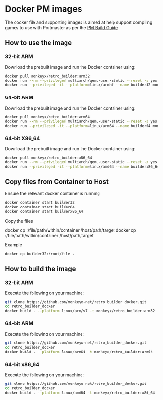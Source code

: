 # Docker PM images

The docker file and supporting images is aimed at help support compiling games to use with Portmaster as per the [PM Build Guide](https://portmaster.games/build-environments.html)

## How to use the image

### 32-bit ARM

Download the prebuilt image and run the Docker container using:

```bash
docker pull monkeyx/retro_builder:arm32
docker run --rm --privileged multiarch/qemu-user-static --reset -p yes
docker run --privileged -it --platform=linux/armhf --name builder32 monkeyx/retro_builder:arm32 bash
```

### 64-bit ARM

Download the prebuilt image and run the Docker container using:

```bash
docker pull monkeyx/retro_builder:arm64
docker run --rm --privileged multiarch/qemu-user-static --reset -p yes
docker run --privileged -it --platform=linux/arm64 --name builder64 monkeyx/retro_builder:arm64 bash
```

### 64-bit X86_64

Download the prebuilt image and run the Docker container using:

```bash
docker pull monkeyx/retro_builder:x86_64
docker run --rm --privileged multiarch/qemu-user-static --reset -p yes
docker run --privileged -it --platform=linux/amd64 --name builderx86_64 monkeyx/retro_builder:x86_64 bash
```

## Copy files from Container to Host

Ensure the relevant docker container is running 

```bash
docker container start builder32
docker container start builder64
docker container start builderx86_64
```
Copy the files

docker cp <containerId>:/file/path/within/container /host/path/target
docker cp <Name>:/file/path/within/container /host/path/target

Example
```bash
docker cp builder32:/root/file .
```

## How to build the image

### 32-bit ARM

Execute the following on your machine:

```bash
git clone https://github.com/monkeyx-net/retro_builder_docker.git
cd retro_builder_docker
docker build . --platform linux/arm/v7 -t monkeyx/retro_builder:arm32
```

### 64-bit ARM

Execute the following on your machine:

```bash
git clone https://github.com/monkeyx-net/retro_builder_docker.git
cd retro_builder_docker
docker build . --platform linux/arm64 -t monkeyx/retro_builder:arm64
```

### 64-bit x86_64

Execute the following on your machine:

```bash
git clone https://github.com/monkeyx-net/retro_builder_docker.git
cd retro_builder_docker
docker build . --platform linux/amd64 -t monkeyx/retro_builder:x86_64
```
